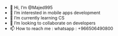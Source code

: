 - 👋 Hi, I’m @Majed995
- 👀 I’m interested in mobile apps development
- 🌱 I’m currently learning CS
- 💞️ I’m looking to collaborate on developers
- 📫 How to reach me : whatsapp : +966506490800

<!---
Majed995/Majed995 is a ✨ special ✨ repository because its `README.md` (this file) appears on your GitHub profile.
You can click the Preview link to take a look at your changes.
--->

